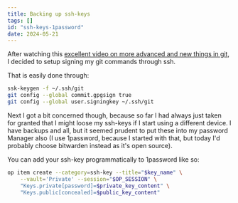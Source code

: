 ```yaml
---
title: Backing up ssh-keys
tags: []
id: "ssh-keys-1password"
date: 2024-05-21
---
```





After watching this [excellent video on more advanced and new things in
git](https://www.youtube.com/watch?v=aolI_Rz0ZqY), I decided to setup
signing my git commands through ssh.

That is easily done through:

``` {.bash org-language="sh"}
ssk-keygen -f ~/.ssh/git
git config --global commit.gpgsign true
git config --global user.signingkey ~/.ssh/git
```

Next I got a bit concerned though, because so far I had always just
taken for granted that I might loose my ssh-keys if I start using a
different device. I have backups and all, but it seemed prudent to put
these into my password Manager also (I use 1password, because I started
with that, but today I'd probably choose bitwarden instead as it's
open source).

You can add your ssh-key programmatically to 1password like so:

``` {.bash org-language="sh"}
op item create --category=ssh-key --title="$key_name" \
    --vault='Private' --session="$OP_SESSION" \
    "Keys.private[password]=$private_key_content" \
    "Keys.public[concealed]=$public_key_content"
```
